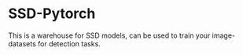 # SSD-Pytorch
This is a warehouse for SSD models, can be used to train your image-datasets for detection tasks.
